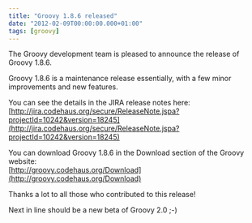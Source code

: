```yaml
---
title: "Groovy 1.8.6 released"
date: "2012-02-09T00:00:00.000+01:00"
tags: [groovy]
---
```


The Groovy development team is pleased to announce the release of Groovy 1.8.6.

Groovy 1.8.6 is a maintenance release essentially, with a few minor improvements and new features.

You can see the details in the JIRA release notes here:  
[http://jira.codehaus.org/secure/ReleaseNote.jspa?projectId=10242&version=18245](http://jira.codehaus.org/secure/ReleaseNote.jspa?projectId=10242&version=18245)

You can download Groovy 1.8.6 in the Download section of the Groovy website:  
[http://groovy.codehaus.org/Download](http://groovy.codehaus.org/Download)

Thanks a lot to all those who contributed to this release!

Next in line should be a new beta of Groovy 2.0 ;-)